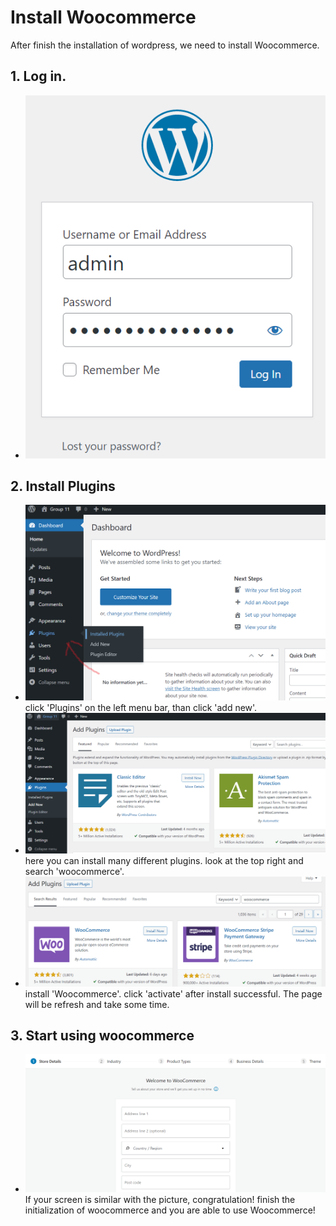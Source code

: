 # Install Woocommerce

After finish the installation of wordpress, we need to install Woocommerce.

## 1. Log in.
- ![Alt text](https://raw.githubusercontent.com/KuroP1/katacoda-scenarios/main/install/images/step4-1.PNG "a title")

## 2. Install Plugins
- ![Alt text](https://raw.githubusercontent.com/KuroP1/katacoda-scenarios/main/install/images/step4-2.PNG "a title")
click 'Plugins' on the left menu bar, than click 'add new'.
- ![Alt text](https://raw.githubusercontent.com/KuroP1/katacoda-scenarios/main/install/images/step4-3.PNG "a title")
here you can install many different plugins. look at the top right and search 'woocommerce'.
- ![Alt text](https://raw.githubusercontent.com/KuroP1/katacoda-scenarios/main/install/images/step4-4.PNG "a title")
install 'Woocommerce'. click 'activate' after install successful. The page will be refresh and take some time.

## 3. Start using woocommerce
- ![Alt text](https://raw.githubusercontent.com/KuroP1/katacoda-scenarios/main/install/images/step4-5.PNG "a title")
If your screen is similar with the picture, congratulation! finish the initialization of woocommerce and you are able to use Woocommerce!





